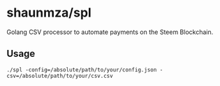 # shaunmza/spl

Golang CSV processor to automate payments on the Steem Blockchain.

## Usage

```
./spl -config=/absolute/path/to/your/config.json -csv=/absolute/path/to/your/csv.csv
```
